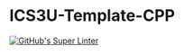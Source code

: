 # ICS3U-Template-CPP

[![GitHub's Super Linter](https://github.com/Miguel-Santacruz/ICS3U-Unit4-03-CPP/workflows/GitHub's%20Super%20Linter/badge.svg)](https://github.com/Miguel-Santacruz/ICS3U-Unit4-03-CPP/actions)
